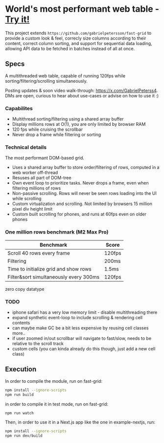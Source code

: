 # World's most performant web table - [Try it!](https://fast-grid.vercel.app)

This project extends `https://github.com/gabrielpetersson/fast-grid` to provide a custom look & feel, correcly size columns according to their content, correct column sorting, and support for sequential data loading, allowing API data to be fetched in batches instead of all at once.

## Specs

A multithreaded web table, capable of running 120fps while sorting/filtering/scrolling simultaneously. 

Posting updates & soon video walk-through: https://x.com/GabrielPeterss4. DMs are open, curious to hear about use-cases or advise on how to use it :) 

### Capabilites

- Multithread sorting/filtering using a shared array buffer
- Display millions rows at O(1), you are only limited by browser RAM
- 120 fps while cruising the scrollbar
- Never drop a frame while filtering or sorting

### Technical details

The most performant DOM-based grid.

- Uses a shared array buffer to store order/filtering of rows, computed in a web worker off-thread
- Resuses all part of DOM-tree
- Own event loop to prioritize tasks. Never drops a frame, even when filtering millions of rows
- Non-passive scrolling. Rows will never be seen rows loading into the UI while scrolling
- Custom virtualization and scrolling. Not limited by browsers 15 million pixel div height limit
- Custom built scrolling for phones, and runs at 60fps even on older phones

### One million rows benchmark (M2 Max Pro)

| Benchmark                              | Score  |
| -------------------------------------- | ------ |
| Scroll 40 rows every frame             | 120fps |
| Filtering                              | 200ms  |
| Time to initialize grid and show rows  | 1.5ms  |
| Filter&sort simultaneously every 300ms | 120fps |

zero copy datatype

### TODO
- iphone safari has a very low memory limit - disable multithreading there
- expand synthetic event-loop to include scrolling & rendering cell contents
- can maybe make GC be a bit less expensive by reusing cell classes more..
- if user zoomed in/out scrollbar will navigate to fast/slow, needs to be relative to the scroll track
- custom cells (you can kinda already do this though, just add a new cell class)


## Execution

In order to compile the module, run on fast-grid:

```bash
npm install --ignore-scripts
npm run build
```

in order to compile it in test mode, run on fast-grid:

```bash
npm run watch
```

Then, in order to use it in a Next.js app like the one in example-nextjs, run:
```bash
npm install --ignore-scripts
npm run dev/build
```